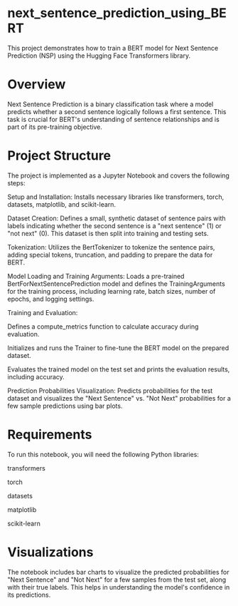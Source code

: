 # next_sentence_prediction_using_BERT

This project demonstrates how to train a BERT model for Next Sentence Prediction (NSP) using the Hugging Face Transformers library.

# Overview
Next Sentence Prediction is a binary classification task where a model predicts whether a second sentence logically follows a first sentence. This task is crucial for BERT's understanding of sentence relationships and is part of its pre-training objective.

# Project Structure
The project is implemented as a Jupyter Notebook and covers the following steps:

Setup and Installation: Installs necessary libraries like transformers, torch, datasets, matplotlib, and scikit-learn.

Dataset Creation: Defines a small, synthetic dataset of sentence pairs with labels indicating whether the second sentence is a "next sentence" (1) or "not next" (0). This dataset is then split into training and testing sets.

Tokenization: Utilizes the BertTokenizer to tokenize the sentence pairs, adding special tokens, truncation, and padding to prepare the data for BERT.

Model Loading and Training Arguments: Loads a pre-trained BertForNextSentencePrediction model and defines the TrainingArguments for the training process, including learning rate, batch sizes, number of epochs, and logging settings.

Training and Evaluation:

Defines a compute_metrics function to calculate accuracy during evaluation.

Initializes and runs the Trainer to fine-tune the BERT model on the prepared dataset.

Evaluates the trained model on the test set and prints the evaluation results, including accuracy.

Prediction Probabilities Visualization: Predicts probabilities for the test dataset and visualizes the "Next Sentence" vs. "Not Next" probabilities for a few sample predictions using bar plots.

# Requirements
To run this notebook, you will need the following Python libraries:

transformers

torch

datasets

matplotlib

scikit-learn


# Visualizations
The notebook includes bar charts to visualize the predicted probabilities for "Next Sentence" and "Not Next" for a few samples from the test set, along with their true labels. This helps in understanding the model's confidence in its predictions.
